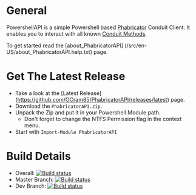 General
=======

PowershellAPI is a simple Powershell based [Phabricator](https://phacility.com/) Conduit Client.
It enables you to interact with all known [Conduit Methods](https://secure.phabricator.com/conduit/).

To get started read the [about_PhabricatorAPI] (/src/en-US/about_PhabricatorAPI.help.txt) page.

Get The Latest Release
======================

* Take a look at the [Latest Release] (https://github.com/OCram85/PhabricatorAPI/releases/latest) page.
* Download the `PhabricatorAPI.zip`.
* Unpack the Zip and put it in your Powershell Module path.
  * Don't forget to change the NTFS Permission flag in the context menu.
* Start with `Import-Module PhabricatorAPI`

Build Details
=============

* Overall: [![Build status](https://ci.appveyor.com/api/projects/status/19yw2h3anfy01f8v?svg=true)](https://ci.appveyor.com/project/OCram85/phabricatorapi)
* Master Branch: [![Build status](https://ci.appveyor.com/api/projects/status/19yw2h3anfy01f8v/branch/master?svg=true)](https://ci.appveyor.com/project/OCram85/phabricatorapi/branch/master)
* Dev Branch: [![Build status](https://ci.appveyor.com/api/projects/status/19yw2h3anfy01f8v/branch/master?svg=true)](https://ci.appveyor.com/project/OCram85/phabricatorapi/branch/dev)
